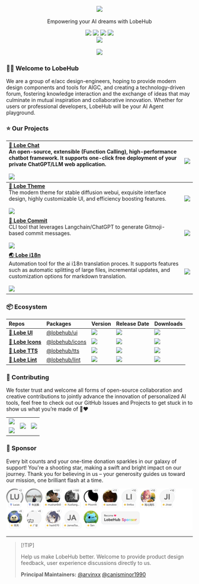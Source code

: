 <a name="readme-top"></a>

<div align="center">

<picture>
  <source media="(prefers-color-scheme: dark)" srcset="https://registry.npmmirror.com/@lobehub/assets-logo/1.2.0/files/assets/logo-combine.webp">
  <img height="90" src="https://registry.npmmirror.com/@lobehub/assets-logo/1.2.0/files/assets/logo-combine-dark.webp">
</picture>

Empowering your AI dreams with LobeHub

[![][vercel-shield]][vercel-link]
[![][discord-shield]][discord-link]
[![][github-star]][github-link]
[![][social-x-shield]][social-x-link]<br>
[![][sponsor-shield]][sponsor-link]

![](https://raw.githubusercontent.com/andreasbm/readme/master/assets/lines/rainbow.png)

</div>

### 👋🏻 Welcome to LobeHub

We are a group of e/acc design-engineers, hoping to provide modern design components and tools for AIGC, and creating a technology-driven forum, fostering knowledge interaction and the exchange of ideas that may culminate in mutual inspiration and collaborative innovation. Whether for users or professional developers,
LobeHub will be your AI Agent playground.

### ⭐️ Our Projects

| [**🤖 Lobe Chat**][lobe-chat-github]<br/>An open-source, extensible (Function Calling), high-performance chatbot framework. It supports one-click free deployment of your private ChatGPT/LLM web application.<br/><br/>[![][lobe-chat-shield]][lobe-chat-github]                      | [![][lobe-chat-cover]][lobe-chat-github]     |
| :------------------------------------------------------------------------------------------------------------------------------------------------------------------------------------------------------------------------------------------------------------------------------------- | :------------------------------------------- |
| [**🤯 Lobe Theme**][lobe-theme-github]<br/>The modern theme for stable diffusion webui, exquisite interface design, highly customizable UI, and efficiency boosting features.<br/><br/>[![][lobe-theme-shield]][lobe-theme-github]                                                     | [![][lobe-theme-cover]][lobe-theme-github]   |
| [**💌 Lobe Commit**][lobe-commit-github]<br/>CLI tool that leverages Langchain/ChatGPT to generate Gitmoji-based commit messages.<br/><br/>[![][lobe-commit-shield]][lobe-commit-npm]                                                                                                  | [![][lobe-commit-cover]][lobe-commit-github] |
| [**🌏 Lobe i18n**][lobe-i18n-github]<br/>Automation tool for the ai i18n translation proces. It supports features such as automatic splitting of large files, incremental updates, and customization options for markdown translation.<br/><br/>[![][lobe-i18n-shield]][lobe-i18n-npm] | [![][lobe-i18n-cover]][lobe-i18n-github]     |

### 📦 Ecosystem

| Repos                                  | Packages                          | Version                                   | Release Date         | Downloads                 |
| :------------------------------------- | :-------------------------------- | :---------------------------------------- | :------------------- | :------------------------ |
| [**🍭 Lobe UI**][lobe-ui-github]       | [@lobehub/ui][lobe-ui-link]       | [![][lobe-ui-shield]][lobe-ui-link]       | ![][lobe-ui-date]    | ![][lobe-ui-downloads]    |
| [**🥨 Lobe Icons**][lobe-icons-github] | [@lobehub/icons][lobe-icons-link] | [![][lobe-icons-shield]][lobe-icons-link] | ![][lobe-icons-date] | ![][lobe-icons-downloads] |
| [**🎤 Lobe TTS**][lobe-tts-github]     | [@lobehub/tts][lobe-tts-link]     | [![][lobe-tts-shield]][lobe-tts-link]     | ![][lobe-tts-date]   | ![][lobe-tts-downloads]   |
| [**📐 Lobe Lint**][lobe-lint-github]   | [@lobehub/lint][lobe-lint-link]   | [![][lobe-lint-shield]][lobe-lint-link]   | ![][lobe-lint-date]  | ![][lobe-lint-downloads]  |

### 🤝 Contributing

We foster trust and welcome all forms of open-source collaboration and creative contributions to jointly advance the innovation of personalized AI tools, feel free to check out our GitHub Issues and Projects to get stuck in to show us what you’re made of 🤝❤️

<a href="https://next.ossinsight.io/analyze/lobehub#overview" target="_blank">
  <table>
    <tr>
      <td>
        <picture>
          <source media="(prefers-color-scheme: dark)" srcset="https://next.ossinsight.io/widgets/official/compose-org-active-contributors/thumbnail.png?activity=active&period=past_90_days&owner_id=131470832&image_size=2x3&color_scheme=dark">
          <img src="https://next.ossinsight.io/widgets/official/compose-org-active-contributors/thumbnail.png?activity=active&period=past_90_days&owner_id=131470832&image_size=2x3&color_scheme=light">
        </picture>
      </td>
      <td rowspan="2">
        <picture>
          <source media="(prefers-color-scheme: dark)" srcset="https://next.ossinsight.io/widgets/official/compose-org-activity-active-ranking/thumbnail.png?activity=participants&period=past_90_days&owner_id=131470832&image_size=4x3&color_scheme=dark">
          <img src="https://next.ossinsight.io/widgets/official/compose-org-activity-active-ranking/thumbnail.png?activity=participants&period=past_90_days&owner_id=131470832&image_size=4x3&color_scheme=light">
        </picture>
      </td>
      <td rowspan="2">
        <picture>
          <source media="(prefers-color-scheme: dark)" srcset="https://next.ossinsight.io/widgets/official/compose-org-activity-active-ranking/thumbnail.png?activity=repos&period=past_90_days&owner_id=131470832&image_size=4x3&color_scheme=dark">
          <img src="https://next.ossinsight.io/widgets/official/compose-org-activity-active-ranking/thumbnail.png?activity=repos&period=past_90_days&owner_id=131470832&image_size=4x3&color_scheme=light">
        </picture>
      </td>
    </tr>
    <tr>
      <td>
        <picture>
          <source media="(prefers-color-scheme: dark)" srcset="https://next.ossinsight.io/widgets/official/compose-org-active-contributors/thumbnail.png?activity=new&period=past_90_days&owner_id=131470832&image_size=2x3&color_scheme=dark">
          <img src="https://next.ossinsight.io/widgets/official/compose-org-active-contributors/thumbnail.png?activity=new&period=past_90_days&owner_id=131470832&image_size=2x3&color_scheme=light">
        </picture>
      </td>
    </tr>
  </table>
</a>

### 🩷 Sponsor

Every bit counts and your one-time donation sparkles in our galaxy of support! You're a shooting star, making a swift and bright impact on our journey. Thank you for believing in us – your generosity guides us toward our mission, one brilliant flash at a time.

<a href="https://opencollective.com/lobehub" target="_blank">
  <picture>
    <source media="(prefers-color-scheme: dark)" srcset="https://github.com/lobehub/.github/blob/main/static/sponsor-dark.png?raw=true">
    <img  src="https://github.com/lobehub/.github/blob/main/static/sponsor-light.png?raw=true">
  </picture>
</a>

---

> \[!TIP]
>
> Help us make LobeHub better. Welcome to provide product design feedback, user experience discussions directly to us.
>
> **Principal Maintainers:** [@arvinxx](https://github.com/arvinxx) [@canisminor1990](https://github.com/canisminor1990)

<!-- LINK GROUP -->

[discord-link]: https://discord.gg/AYFPHvv2jT
[discord-shield]: https://img.shields.io/discord/1127171173982154893?color=5865F2&label=discord&labelColor=black&logo=discord&logoColor=white&style=flat-square
[github-link]: https://github.com/lobehub
[github-star]: https://img.shields.io/github/stars/lobehub?color=ffcb47&labelColor=black&style=flat-square&logo=github
[lobe-chat-cover]: https://gw.alipayobjects.com/zos/kitchen/sLO%24gbrQtp/lobe-chat.webp
[lobe-chat-github]: https://github.com/lobehub/lobe-chat
[lobe-chat-shield]: https://img.shields.io/github/stars/lobehub/lobe-chat?color=ffcb47&labelColor=black&style=flat-square&logo=github
[lobe-commit-cover]: https://gw.alipayobjects.com/zos/kitchen/3%26ByxtP39X/preview.webp
[lobe-commit-github]: https://github.com/lobehub/lobe-cli-toolbox/tree/master/packages/lobe-commit
[lobe-commit-npm]: https://www.npmjs.com/package/@lobehub/commit-cli
[lobe-commit-shield]: https://img.shields.io/npm/dt/@lobehub/commit-cli?color=8ae8ff&labelColor=black&logo=npm&logoColor=white&style=flat-square
[lobe-i18n-cover]: https://gw.alipayobjects.com/zos/kitchen/AH7rvv06qn/preview-i18n.webp
[lobe-i18n-github]: https://github.com/lobehub/lobe-cli-toolbox/tree/master/packages/lobe-i18n
[lobe-i18n-npm]: https://www.npmjs.com/package/@lobehub/i18n-cli
[lobe-i18n-shield]: https://img.shields.io/npm/dt/@lobehub/i18n-cli?color=8ae8ff&labelColor=black&logo=npm&logoColor=white&style=flat-square
[lobe-icons-date]: https://img.shields.io/github/release-date/lobehub/lobe-icons?labelColor=black&style=flat-square
[lobe-icons-downloads]: https://img.shields.io/npm/dt/@lobehub/icons?color=8ae8ff&labelColor=black&logo=npm&logoColor=white&style=flat-square
[lobe-icons-github]: https://github.com/lobehub/lobe-icons
[lobe-icons-link]: https://www.npmjs.com/package/@lobehub/icons
[lobe-icons-shield]: https://img.shields.io/npm/v/@lobehub/icons?color=369eff&labelColor=black&logo=npm&logoColor=white&style=flat-square
[lobe-lint-date]: https://img.shields.io/github/release-date/lobehub/lobe-lint?labelColor=black&style=flat-square
[lobe-lint-downloads]: https://img.shields.io/npm/dt/@lobehub/lint?color=8ae8ff&labelColor=black&logo=npm&logoColor=white&style=flat-square
[lobe-lint-github]: https://github.com/lobehub/lobe-lint
[lobe-lint-link]: https://www.npmjs.com/package/@lobehub/lint
[lobe-lint-shield]: https://img.shields.io/npm/v/@lobehub/lint?color=369eff&labelColor=black&logo=npm&logoColor=white&style=flat-square
[lobe-theme-cover]: https://gw.alipayobjects.com/zos/kitchen/8Ab%24hLJ5ur/cover.webp
[lobe-theme-github]: https://github.com/lobehub/sd-webui-lobe-theme
[lobe-theme-shield]: https://img.shields.io/github/stars/lobehub/sd-webui-lobe-theme?color=ffcb47&labelColor=black&style=flat-square&logo=github
[lobe-tts-date]: https://img.shields.io/github/release-date/lobehub/lobe-tts?labelColor=black&style=flat-square
[lobe-tts-downloads]: https://img.shields.io/npm/dt/@lobehub/tts?color=8ae8ff&labelColor=black&logo=npm&logoColor=white&style=flat-square
[lobe-tts-github]: https://github.com/lobehub/lobe-tts
[lobe-tts-link]: https://www.npmjs.com/package/@lobehub/tts
[lobe-tts-shield]: https://img.shields.io/npm/v/@lobehub/tts?color=369eff&labelColor=black&logo=npm&logoColor=white&style=flat-square
[lobe-ui-date]: https://img.shields.io/github/release-date/lobehub/lobe-ui?labelColor=black&style=flat-square
[lobe-ui-downloads]: https://img.shields.io/npm/dt/@lobehub/ui?color=8ae8ff&labelColor=black&logo=npm&logoColor=white&style=flat-square
[lobe-ui-github]: https://github.com/lobehub/lobe-ui
[lobe-ui-link]: https://www.npmjs.com/package/@lobehub/ui
[lobe-ui-shield]: https://img.shields.io/npm/v/@lobehub/ui?color=369eff&labelColor=black&logo=npm&logoColor=white&style=flat-square
[social-x-link]: https://x.com/lobehub
[social-x-shield]: https://img.shields.io/badge/-%40lobehub-white?labelColor=black&logo=x&logoColor=white&style=flat-square
[sponsor-link]: https://opencollective.com/lobehub "Become 🩷 LobeHub Sponsor"
[sponsor-shield]: https://img.shields.io/badge/-Sponsor%20LobeHub-f04f88?logo=opencollective&logoColor=white&style=flat-square
[vercel-link]: https://chat-preview.lobehub.com
[vercel-shield]: https://img.shields.io/website?down_message=offline&label=vercel&labelColor=black&logo=vercel&style=flat-square&up_message=online&url=https%3A%2F%2Fchat-preview.lobehub.com
